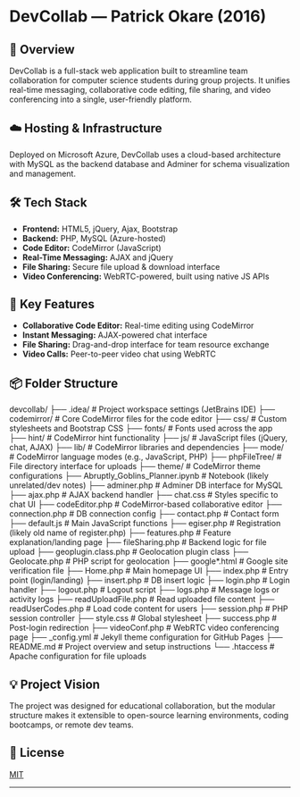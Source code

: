 # DevCollab — Patrick Okare (2016)

## 📌 Overview
DevCollab is a full-stack web application built to streamline team collaboration for computer science students during group projects. It unifies real-time messaging, collaborative code editing, file sharing, and video conferencing into a single, user-friendly platform.

## ☁️ Hosting & Infrastructure
Deployed on Microsoft Azure, DevCollab uses a cloud-based architecture with MySQL as the backend database and Adminer for schema visualization and management.

## 🛠️ Tech Stack
- **Frontend:** HTML5, jQuery, Ajax, Bootstrap
- **Backend:** PHP, MySQL (Azure-hosted)
- **Code Editor:** CodeMirror (JavaScript)
- **Real-Time Messaging:** AJAX and jQuery
- **File Sharing:** Secure file upload & download interface
- **Video Conferencing:** WebRTC-powered, built using native JS APIs

## 🚀 Key Features
- **Collaborative Code Editor:** Real-time editing using CodeMirror
- **Instant Messaging:** AJAX-powered chat interface
- **File Sharing:** Drag-and-drop interface for team resource exchange
- **Video Calls:** Peer-to-peer video chat using WebRTC

## 📦 Folder Structure
devcollab/
├── .idea/                   # Project workspace settings (JetBrains IDE)
├── codemirror/              # Core CodeMirror files for the code editor
├── css/                     # Custom stylesheets and Bootstrap CSS
├── fonts/                   # Fonts used across the app
├── hint/                    # CodeMirror hint functionality
├── js/                      # JavaScript files (jQuery, chat, AJAX)
├── lib/                     # CodeMirror libraries and dependencies
├── mode/                    # CodeMirror language modes (e.g., JavaScript, PHP)
├── phpFileTree/             # File directory interface for uploads
├── theme/                   # CodeMirror theme configurations
├── Abruptly_Goblins_Planner.ipynb   # Notebook (likely unrelated/dev notes)
├── adminer.php              # Adminer DB interface for MySQL
├── ajax.php                 # AJAX backend handler
├── chat.css                 # Styles specific to chat UI
├── codeEditor.php           # CodeMirror-based collaborative editor
├── connection.php           # DB connection config
├── contact.php              # Contact form
├── default.js               # Main JavaScript functions
├── egiser.php               # Registration (likely old name of register.php)
├── features.php             # Feature explanation/landing page
├── fileSharing.php          # Backend logic for file upload
├── geoplugin.class.php      # Geolocation plugin class
├── Geolocate.php            # PHP script for geolocation
├── google*.html             # Google site verification file
├── Home.php                 # Main homepage UI
├── index.php                # Entry point (login/landing)
├── insert.php               # DB insert logic
├── login.php                # Login handler
├── logout.php               # Logout script
├── logs.php                 # Message logs or activity logs
├── readUploadFile.php       # Read uploaded file content
├── readUserCodes.php        # Load code content for users
├── session.php              # PHP session controller
├── style.css                # Global stylesheet
├── success.php              # Post-login redirection
├── videoConf.php            # WebRTC video conferencing page
├── _config.yml              # Jekyll theme configuration for GitHub Pages
├── README.md                # Project overview and setup instructions
└── .htaccess                # Apache configuration for file uploads

## 💡 Project Vision
The project was designed for educational collaboration, but the modular structure makes it extensible to open-source learning environments, coding bootcamps, or remote dev teams.

## 📖 License
[MIT](LICENSE)

---

